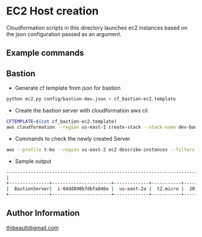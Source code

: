 EC2 Host creation
=====================

Cloudformation scripts in this directory launches ec2 instances based on the json configuration passed as an argument.


Example commands
----------------
Bastion
-------
- Generate cf template from json for bastion
```bash
python ec2.py config/bastion-dev.json > cf_bastion-ec2.template
```
- Create the bastion server with cloudformation aws cli
```bash
CFTEMPLATE=$(cat cf_bastion-ec2.template)
aws cloudformation --region us-east-1 create-stack --stack-name dev-bastion --template-body "$CFTEMPLATE"
```
- Commands to check the newly created Server
```bash
aws --profile t-bo --region us-east-2 ec2 describe-instances --filters Name=tag-value,Values=bastion,Name=tag-value,Values=BastionServer --query 'Reservations[].Instances[].[Tags[?Key==`Name`].Value | [0], InstanceId, Placement.AvailabilityZone, InstanceType, LaunchTime, State.Name, PublicDnsName]' --output table
```
- Sample output
```bash
----------------------------------------------------------------------------------------------------------------------------------------------------------------
|                                                                       DescribeInstances                                                                      |
+---------------+----------------------+-------------+-----------+---------------------------+----------+------------------------------------------------------+
|  BastionServer|  i-04dd890b7dbfa846e |  us-east-2a |  t2.micro |  2017-03-24T16:22:40.000Z |  running |  ec2-52-14-223-225.us-east-2.compute.amazonaws.com   |
+---------------+----------------------+-------------+-----------+---------------------------+----------+------------------------------------------------------+
```

Author Information
------------------
thibeault@gmail.com
